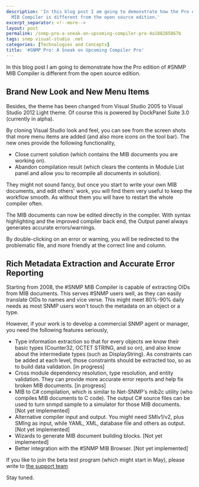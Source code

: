 ```yaml
---
description: 'In this blog post I am going to demonstrate how the Pro edition of #SNMP
  MIB Compiler is different from the open source edition.'
excerpt_separator: <!--more-->
layout: post
permalink: /snmp-pro-a-sneak-on-upcoming-compiler-pro-4a188285867b
tags: snmp visual-studio .net
categories: [Technologies and Concepts]
title: '#SNMP Pro: A Sneak on Upcoming Compiler Pro'
---
```

In this blog post I am going to demonstrate how the Pro edition of #SNMP MIB Compiler is different from the open source edition.
<!--more-->

## Brand New Look and New Menu Items

Besides, the theme has been changed from Visual Studio 2005 to Visual Studio 2012 Light theme. Of course this is powered by DockPanel Suite 3.0 (currently in alpha).

By cloning Visual Studio look and feel, you can see from the screen shots that more menu items are added (and also more icons on the tool bar). The new ones provide the following functionality,

* Close current solution (which contains the MIB documents you are working on).
* Abandon compilation result (which clears the contents in Module List panel and allow you to recompile all documents in solution).

They might not sound fancy, but once you start to write your own MIB documents, and edit others' work, you will find them very useful to keep the workflow smooth. As without them you will have to restart the whole compiler often.

The MIB documents can now be edited directly in the compiler. With syntax highlighting and the improved compiler back end, the Output panel always generates accurate errors/warnings.

By double-clicking on an error or warning, you will be redirected to the problematic file, and more friendly at the correct line and column.

## Rich Metadata Extraction and Accurate Error Reporting

Starting from 2008, the #SNMP MIB Compiler is capable of extracting OIDs from MIB documents. This serves #SNMP users well, as they can easily translate OIDs to names and vice verse. This might meet 80%-90% daily needs as most SNMP users won't touch the metadata on an object or a type.

However, if your work is to develop a commercial SNMP agent or manager, you need the following features seriously,

* Type information extraction so that for every objects we know their basic types (Counter32, OCTET STRING, and so on), and also know about the intermediate types (such as DisplayString). As constraints can be added at each level, those constraints should be extracted too, so as to build data validation. [in progress]
* Cross module dependency resolution, type resolution, and entity validation. They can provide more accurate error reports and help fix broken MIB documents. [in progress]
* MIB to C# compilation, which is similar to Net-SNMP's mib2c utility (who compiles MIB documents to C code). The output C# source files can be used to turn snmpd sample to a simulator for those MIB documents. [Not yet implemented]
* Alternative compiler input and output. You might need SMIv1/v2, plus SMIng as input, while YAML, XML, database file and others as output. [Not yet implemented]
* Wizards to generate MIB document building blocks. [Not yet implemented]
* Better integration with the #SNMP MIB Browser. [Not yet implemented]

If you like to join the beta test program (which might start in May), please write to [the support team](mailto:support@lextudio.com)

Stay tuned.

